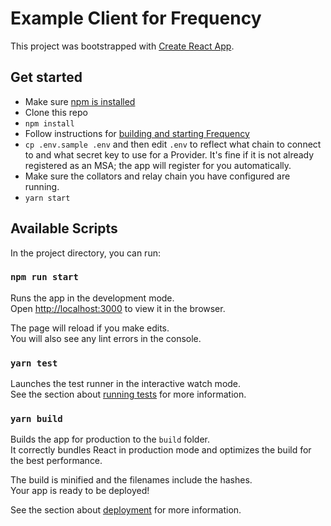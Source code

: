 
# Example Client for Frequency

This project was bootstrapped with [Create React App](https://github.com/facebook/create-react-app).

## Get started
* Make sure [npm is installed](https://docs.npmjs.com/cli/v9/configuring-npm/install)
* Clone this repo
* `npm install`
* Follow instructions for [building and starting Frequency](https://github.com/LibertyDSNP/frequency)
* `cp .env.sample .env` and then edit `.env` to reflect what chain to connect to and what secret key to use for a Provider.
It's fine if it is not already registered as an MSA; the app will register for you automatically.
* Make sure the collators and relay chain you have configured are running.
* `yarn start`

## Available Scripts

In the project directory, you can run:

### `npm run start`

Runs the app in the development mode.\
Open [http://localhost:3000](http://localhost:3000) to view it in the browser.

The page will reload if you make edits.\
You will also see any lint errors in the console.

### `yarn test`

Launches the test runner in the interactive watch mode.\
See the section about [running tests](https://facebook.github.io/create-react-app/docs/running-tests) for more information.

### `yarn build`

Builds the app for production to the `build` folder.\
It correctly bundles React in production mode and optimizes the build for the best performance.

The build is minified and the filenames include the hashes.\
Your app is ready to be deployed!

See the section about [deployment](https://facebook.github.io/create-react-app/docs/deployment) for more information.
